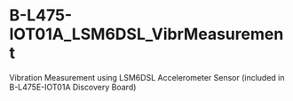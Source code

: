 # B-L475-IOT01A_LSM6DSL_VibrMeasurement
Vibration Measurement using LSM6DSL Accelerometer Sensor (included in B-L475E-IOT01A Discovery Board)
